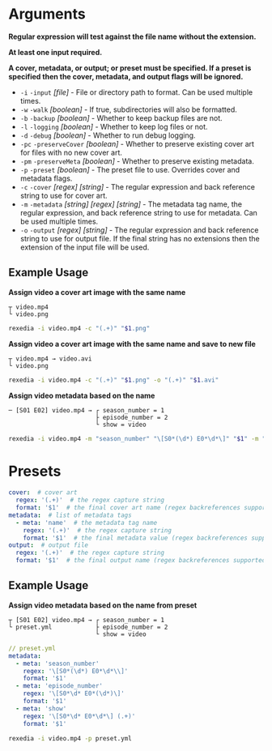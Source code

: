 # Arguments
**Regular expression will test against the file name without the extension.**

**At least one input required.**

**A cover, metadata, or output; or preset must be specified. If a preset is specified then the cover, metadata, and output flags will be ignored.**

- `-i` `-input` *[file]* - File or directory path to format. Can be used multiple times.
- `-w` `-walk` *[boolean]* - If true, subdirectories will also be formatted.
- `-b` `-backup` *[boolean]* - Whether to keep backup files are not.
- `-l` `-logging` *[boolean]* - Whether to keep log files or not.
- `-d` `-debug` *[boolean]* - Whether to run debug logging.
- `-pc` `-preserveCover` *[boolean]* - Whether to preserve existing cover art for files with no new cover art.
- `-pm` `-preserveMeta` *[boolean]* - Whether to preserve existing metadata.
- `-p` `-preset` *[boolean]* - The preset file to use. Overrides cover and metadata flags.
- `-c` `-cover` *[regex]* *[string]* - The regular expression and back reference string to use for cover art.
- `-m` `-metadata` *[string]* *[regex]* *[string]* - The metadata tag name, the regular expression, and back reference string to use for metadata. Can be used multiple times.
- `-o` `-output` *[regex]* *[string]* - The regular expression and back reference string to use for output file. If the final string has no extensions then the extension of the input file will be used.

## Example Usage

**Assign video a cover art image with the same name**
```
┬ video.mp4
└ video.png
```
```sh
rexedia -i video.mp4 -c "(.+)" "$1.png"
```

**Assign video a cover art image with the same name and save to new file**
```
┬ video.mp4 → video.avi
└ video.png
```
```sh
rexedia -i video.mp4 -c "(.+)" "$1.png" -o "(.+)" "$1.avi"
```

**Assign video metadata based on the name**
```
─ [S01 E02] video.mp4 → ┌ season_number = 1
                        ├ episode_number = 2
                        └ show = video
```
```sh
rexedia -i video.mp4 -m "season_number" "\[S0*(\d*) E0*\d*\]" "$1" -m "episode_number" "\[S0*\d* E0*(\d*)\]" "$1" -m "show" "\[S0*\d* E0*\d*\] (.+)" "$1"
```

# Presets

```yml
cover:  # cover art
  regex: '(.+)'  # the regex capture string
  format: '$1'  # the final cover art name (regex backreferences supported)
metadata:  # list of metadata tags
  - meta: 'name'  # the metadata tag name
    regex: '(.+)'  # the regex capture string
    format: '$1'  # the final metadata value (regex backreferences supported)
output:  # output file
  regex: '(.+)'  # the regex capture string
  format: '$1'  # the final output name (regex backreferences supported)
```

## Example Usage

**Assign video metadata based on the name from preset**
```
┬ [S01 E02] video.mp4 → ┌ season_number = 1
└ preset.yml            ├ episode_number = 2
                        └ show = video
```
```yml
// preset.yml
metadata:  
  - meta: 'season_number'
    regex: '\[S0*(\d*) E0*\d*\\]'
    format: '$1'
  - meta: 'episode_number'
    regex: '\[S0*\d* E0*(\d*)\]'
    format: '$1'
  - meta: 'show'
    regex: '\[S0*\d* E0*\d*\] (.+)'
    format: '$1'
```
```sh
rexedia -i video.mp4 -p preset.yml
```
